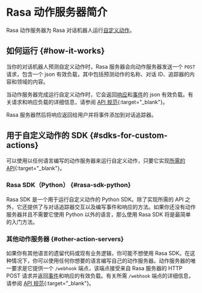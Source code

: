 # Rasa 动作服务器简介

Rasa 动作服务器为 Rasa 对话机器人运行[自定义动作](concepts/custom-actions.md)。

## 如何运行 {#how-it-works}

当你的对话机器人预测自定义动作时，Rasa 服务器会向动作服务器发送一个 `POST` 请求，包含一个 json 有效负载，其中包括预测动作的名称、对话 ID、追踪器的内容和领域的内容。

当动作服务器完成运行自定义动作时，它会返回[响应](concepts/responses.md)和[事件](action-server/events.md)的 json 有效负载。有关请求和响应负载的详细信息，请参阅 [API 规范](https://rasa.com/docs/rasa/pages/action-server-api.md){:target="_blank"}。

Rasa 服务器然后将响应返回给用户并将事件添加到对话追踪器。

## 用于自定义动作的 SDK {#sdks-for-custom-actions}

可以使用以任何语言编写的动作服务器来运行自定义动作，只要它实现[所需的 API](https://rasa.com/docs/rasa/pages/action-server-api){:target="_blank"}。

### Rasa SDK（Python） {#rasa-sdk-python}

Rasa SDK 是一个用于运行自定义动作的 Python SDK。除了实现所需的 API 之外，它还提供了与对话追踪器交互以及编写事件和响应的方法。如果你还没有动作服务器并且不需要它使用 Python 以外的语言，那么使用 Rasa SDK 将是最简单的入门方法。

### 其他动作服务器 {#other-action-servers}

如果你有其他语言的遗留代码或现有业务逻辑，你可能不想使用 Rasa SDK。在这种情况下，你可以使用任何你想要的语言编写自己的动作服务器。动作服务器的唯一要求是它提供一个 `/webhook` 端点，该端点接受来自 Rasa 服务器的 HTTP POST 请求并返回[事件](action-server/events.md)和响应的有效负载。有关所需 `/webhook` 端点的详细信息，请参阅 [API 规范](https://rasa.com/docs/rasa/pages/action-server-api){:target="_blank"}。
